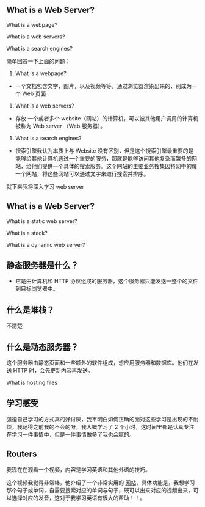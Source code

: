 ## What is a Web Server?

What is a webpage?

What is a web servers?

What is a search engines?

简单回答一下上面的问题：

1. What is a webpage?
- 一个文档包含文字，图片，以及视频等等，通过浏览器渲染出来的，别成为一个 Web 页面
1. What is a web servers?
- 存放 一个或者多个 website（网站）的计算机，可以被其他用户调用的计算机被称为 Web server （Web 服务器）。
1. What is a search engines?
- 搜索引擎我认为本质上与 Website 没有区别，但是这个搜索引擎最重要的是能够给其他计算机通过一个重要的服务，那就是能够访问其他复杂而繁多的网站，给他们提供一个具体的搜索服务。这个网站的主要业务搜集因特网中的每一个网站，将这些网站可以通过文字来进行搜索并排序。

就下来我将深入学习 web server

## What is a Web Server?

What is a static web server?

What is a stack?

What is a dynamic web server?

## 静态服务器是什么？

- 它是由计算机和 HTTP 协议组成的服务器，这个服务器只能发送一整个的文件到目标浏览器中。

## 什么是堆栈？

不清楚

## 什么是动态服务器？

这个服务器由静态页面和一些额外的软件组成，想应用服务器和数据库。他们在发送 HTTP 时，会先更新内容再发送。

What is hosting files

## 学习感受

强迫自己学习的方式真的好讨厌，我不明白如何正确的面对这些学习是出现的不耐烦，我记得之前我的不会的呀，我大概学习了 2 个小时，这时间里都是认真专注在学习一件事情中，但是一件事情做多了我也会腻的。

## Routers

我现在在观看一个视频，内容是学习英语和其他外语的技巧。

这个视频我觉得非常棒，他介绍了一个非常实用的 [网站](youglish.com)，具体功能是，我想学习那个句子或单词，自需要搜索对应的单词与句子，既可以出来对应的视频出来，可以选择对应的发音，这对于我学习英语有很大的帮助！！。
